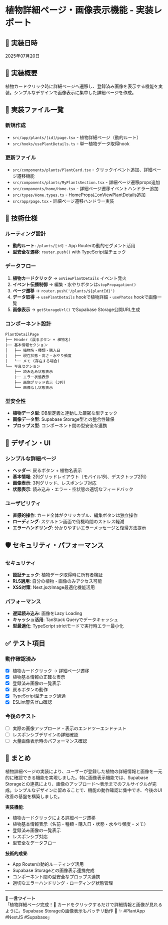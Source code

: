 # 植物詳細ページ・画像表示機能 - 実装レポート

## 📅 実装日時
2025年07月20日

## 🎯 実装概要
植物カードクリック時に詳細ページへ遷移し、登録済み画像を表示する機能を実装。シンプルなデザインで画像表示に集中した詳細ページを作成。

## 📁 実装ファイル一覧
### 新規作成
- `src/app/plants/[id]/page.tsx` - 植物詳細ページ（動的ルート）
- `src/hooks/usePlantDetails.ts` - 単一植物データ取得hook

### 更新ファイル  
- `src/components/plants/PlantCard.tsx` - クリックイベント追加、詳細ページ遷移機能
- `src/components/plants/MyPlantsSection.tsx` - 詳細ページ遷移props追加
- `src/components/home/Home.tsx` - 詳細ページ遷移イベントハンドラー追加
- `src/types/Home.types.ts` - HomePropsにonViewPlantDetails追加
- `src/app/page.tsx` - 詳細ページ遷移ハンドラー実装

## 🔧 技術仕様

### ルーティング設計
- **動的ルート**: `/plants/[id]` - App Routerの動的セグメント活用
- **型安全な遷移**: `router.push()` with TypeScript型チェック

### データフロー
1. **植物カードクリック** → `onViewPlantDetails` イベント発火
2. **イベント伝播制御** → 編集・水やりボタンは`stopPropagation()`
3. **ページ遷移** → `router.push('/plants/${plantId}')`
4. **データ取得** → `usePlantDetails` hookで植物詳細・`usePhotos` hookで画像一覧
5. **画像表示** → `getStorageUrl()` でSupabase Storage公開URL生成

### コンポーネント設計
```
PlantDetailPage
├── Header (戻るボタン + 植物名)
├── 基本情報セクション
│   ├── 植物名・種類・購入日
│   ├── 現在状態・高さ・水やり頻度
│   └── メモ (存在する場合)
└── 写真セクション
    ├── 読み込み状態表示
    ├── エラー状態表示
    ├── 画像グリッド表示 (3列)
    └── 画像なし状態表示
```

### 型安全性
- **植物データ型**: DB型定義と連動した厳密な型チェック
- **画像データ型**: Supabase Storage型との整合性確保
- **プロップス型**: コンポーネント間の型安全な連携

## 🎨 デザイン・UI

### シンプルな詳細ページ
- **ヘッダー**: 戻るボタン + 植物名表示
- **基本情報**: 2列グリッドレイアウト（モバイル1列、デスクトップ2列）
- **画像表示**: 3列グリッド、レスポンシブ対応
- **状態表示**: 読み込み・エラー・空状態の適切なフィードバック

### ユーザビリティ
- **直感的操作**: カード全体がクリッカブル、編集ボタンは独立操作
- **ローディング**: スケルトン画面で待機時間のストレス軽減
- **エラーハンドリング**: 分かりやすいエラーメッセージと復帰方法提示

## 🛡️ セキュリティ・パフォーマンス

### セキュリティ
- **認証チェック**: 植物データ取得時に所有者検証
- **RLS適用**: 自分の植物・画像のみアクセス可能
- **XSS対策**: Next.jsのImage最適化機能活用

### パフォーマンス
- **遅延読み込み**: 画像をLazy Loading
- **キャッシュ活用**: TanStack Queryでデータキャッシュ
- **型最適化**: TypeScript strictモードで実行時エラー最小化

## ✅ テスト項目
### 動作確認済み
- [x] 植物カードクリック → 詳細ページ遷移
- [x] 植物基本情報の正確な表示
- [x] 登録済み画像の一覧表示
- [x] 戻るボタンの動作
- [x] TypeScript型チェック通過
- [x] ESLint警告ゼロ確認

### 今後のテスト
- [ ] 実際の画像アップロード・表示のエンドツーエンドテスト
- [ ] レスポンシブデザインの詳細確認
- [ ] 大量画像表示時のパフォーマンス確認

## 🎉 まとめ
植物詳細ページの実装により、ユーザーが登録した植物の詳細情報と画像を一元的に確認できる機能を実現しました。特に画像表示機能では、Supabase Storageとの連携により、画像のアップロード〜表示までのフルサイクルが完成。シンプルなデザインに留めることで、機能の動作確認に集中でき、今後のUI改善の基盤を構築しました。

**実装機能**:
- 植物カードクリックによる詳細ページ遷移
- 植物基本情報表示（名前・種類・購入日・状態・水やり頻度・メモ）
- 登録済み画像の一覧表示
- レスポンシブ対応
- 型安全なデータフロー

**技術的成果**:
- App Routerの動的ルーティング活用
- Supabase Storageとの画像表示連携完成
- コンポーネント間の型安全なプロップス連携
- 適切なエラーハンドリング・ローディング状態管理

---

**💬 一言ツイート**  
「植物詳細ページ完成！🌱 カードをクリックするだけで詳細情報と画像が見れるように。Supabase Storageの画像表示もバッチリ動作 📸 ✨ #PlantApp #NextJS #Supabase」